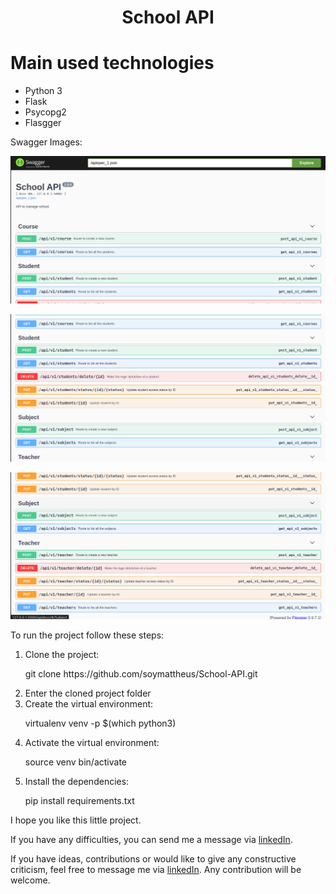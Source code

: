 <h1 align="center">School API</h1>

<h1>Main used technologies</h1>

<ul>
<li>Python 3</li>
<li>Flask</li>
<li>Psycopg2</li>
<li>Flasgger</li>
</ul>

<p>Swagger Images:</p>
<p align="center">
<img loading="lazy" src="./images/img1.png"/>
</p>
<p align="center">
<img loading="lazy" src="./images/img2.png"/>
</p>
<p align="center">
<img loading="lazy" src="./images/img3.png"/>
</p>

<p>To run the project follow these steps:</p>
<ol>
<li>Clone the project:</li>
<p>git clone <a>https://github.com/soymattheus/School-API.git</a></p>

<li>Enter the cloned project folder</li>

<li>Create the virtual environment:</li>
<p>virtualenv venv -p $(which python3)</p>

<li>Activate the virtual environment:</li>
<p>source venv bin/activate</p>

<li>Install the dependencies:</li>
<p>pip install requirements.txt</p>
</ol>

<p>I hope you like this little project.</p>
<p>If you have any difficulties, you can send me a message via <a href="https://www.linkedin.com/in/mattheusdev/">linkedIn</a>.</p>
<p>
If you have ideas, contributions or would like to give any constructive criticism, feel free to message me via <a href="https://www.linkedin.com/in/mattheusdev/">linkedIn</a>. Any contribution will be welcome.</p>